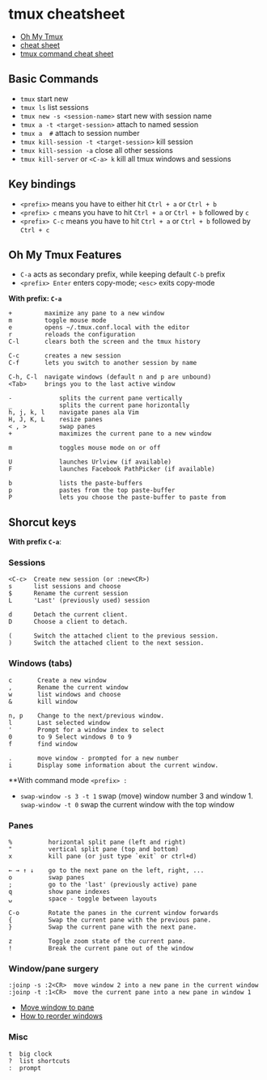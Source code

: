 # tmux cheatsheet

- [Oh My Tmux](https://github.com/gpakosz/.tmux)
- [cheat sheet](https://gist.github.com/henrik/1967800)
- [tmux command cheat sheet](https://gist.github.com/leoluyi/484f70a9f46040355452e9c40f9109b4)

## Basic Commands

- `tmux` start new
- `tmux ls` list sessions
- `tmux new -s <session-name>` start new with session name
- `tmux a -t <target-session>` attach to named session
- `tmux a  #` attach to session number
- `tmux kill-session -t <target-session>` kill session
- `tmux kill-session -a` close all other sessions
- `tmux kill-server` or `<C-a> k` kill all tmux windows and sessions

## Key bindings

- `<prefix>` means you have to either hit `Ctrl + a` or `Ctrl + b`
- `<prefix> c` means you have to hit `Ctrl + a` or `Ctrl + b` followed by `c`
- `<prefix> C-c` means you have to hit `Ctrl + a` or `Ctrl + b` followed by `Ctrl + c`

## Oh My Tmux Features

- `C-a` acts as secondary prefix, while keeping default `C-b` prefix
- `<prefix> Enter` enters copy-mode; `<esc>` exits copy-mode

**With prefix: `C-a`**

```
+         maximize any pane to a new window
m         toggle mouse mode
e         opens ~/.tmux.conf.local with the editor
r         reloads the configuration
C-l       clears both the screen and the tmux history

C-c       creates a new session
C-f       lets you switch to another session by name

C-h, C-l  navigate windows (default n and p are unbound)
<Tab>     brings you to the last active window

-             splits the current pane vertically
_             splits the current pane horizontally
h, j, k, l    navigate panes ala Vim
H, J, K, L    resize panes
< , >         swap panes
+             maximizes the current pane to a new window

m             toggles mouse mode on or off

U             launches Urlview (if available)
F             launches Facebook PathPicker (if available)

b             lists the paste-buffers
p             pastes from the top paste-buffer
P             lets you choose the paste-buffer to paste from
```

## Shorcut keys

**With prefix `C-a`**:

### Sessions

```
<C-c>  Create new session (or :new<CR>)
s      list sessions and choose
$      Rename the current session 
L      'Last' (previously used) session

d      Detach the current client.
D      Choose a client to detach.

(      Switch the attached client to the previous session.
)      Switch the attached client to the next session.
```

### Windows (tabs)

```
c       Create a new window
,       Rename the current window
w       list windows and choose
&       kill window

n, p    Change to the next/previous window.
l       Last selected window
'       Prompt for a window index to select
0       to 9 Select windows 0 to 9
f       find window

.       move window - prompted for a new number
i       Display some information about the current window.
```

**With command mode `<prefix> :`

- `swap-window -s 3 -t 1` swap (move) window number 3 and window 1. `swap-window -t 0` swap the current window with the top window

### Panes

```
%          horizontal split pane (left and right)
"          vertical split pane (top and bottom)
x          kill pane (or just type `exit` or ctrl+d)

← → ↑ ↓    go to the next pane on the left, right, ...
o          swap panes
;          go to the 'last' (previously active) pane
q          show pane indexes
⍽          space - toggle between layouts

C-o        Rotate the panes in the current window forwards
{          Swap the current pane with the previous pane.
}          Swap the current pane with the next pane.

z          Toggle zoom state of the current pane.
!          Break the current pane out of the window
```


### Window/pane surgery

```
:joinp -s :2<CR>  move window 2 into a new pane in the current window
:joinp -t :1<CR>  move the current pane into a new pane in window 1
```

* [Move window to pane](http://unix.stackexchange.com/questions/14300/tmux-move-window-to-pane)
* [How to reorder windows](http://superuser.com/questions/343572/tmux-how-do-i-reorder-my-windows)

### Misc

```
t  big clock
?  list shortcuts
:  prompt
```
